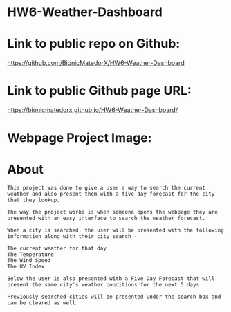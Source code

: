 # HW6-Weather-Dashboard

# Link to public repo on Github:

https://github.com/BionicMatedorX/HW6-Weather-Dashboard

# Link to public Github page URL:

https://bionicmatedorx.github.io/HW6-Weather-Dashboard/

# Webpage Project Image:

# About

    This project was done to give a user a way to search the current weather and also present them with a five day forecast for the city that they lookup.

    The way the project works is when someone opens the webpage they are presented with an easy interface to search the weather forecast.

    When a city is searched, the user will be presented with the following information along with their city search - 

    The current weather for that day
    The Temperature
    The Wind Speed
    The UV Index  

    Below the user is also presented with a Five Day Forecast that will present the same city's weather conditions for the next 5 days
    
    Previously searched cities will be presented under the search box and can be cleared as well.
